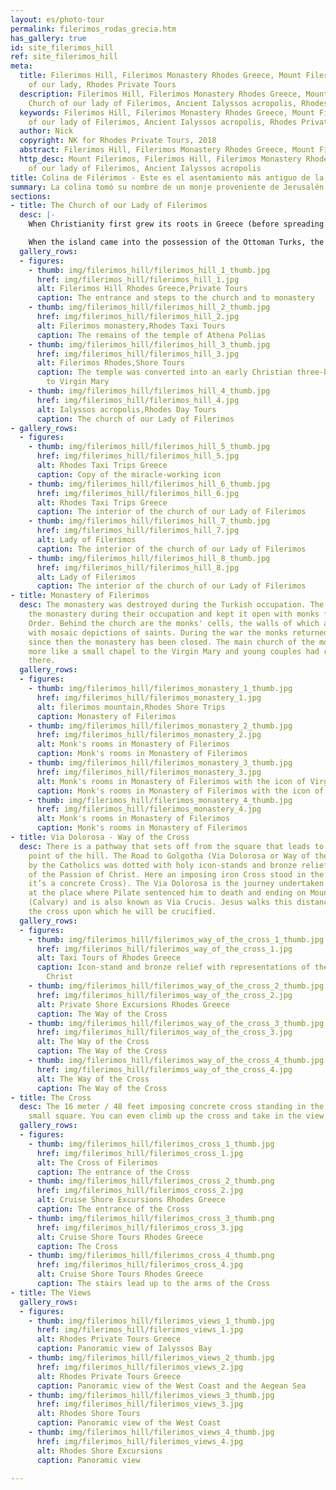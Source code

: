 ```yaml
---
layout: es/photo-tour
permalink: filerimos_rodas_grecia.htm
has_gallery: true
id: site_filerimos_hill
ref: site_filerimos_hill
meta:
  title: Filerimos Hill, Filerimos Monastery Rhodes Greece, Mount Filerimos, Church
    of our lady, Rhodes Private Tours
  description: Filerimos Hill, Filerimos Monastery Rhodes Greece, Mount Filerimos,
    Church of our lady of Filerimos, Ancient Ialyssos acropolis, Rhodes Private Tours
  keywords: Filerimos Hill, Filerimos Monastery Rhodes Greece, Mount Filerimos, Church
    of our lady of Filerimos, Ancient Ialyssos acropolis, Rhodes Private Tours
  author: Nick
  copyright: NK for Rhodes Private Tours, 2018
  abstract: Filerimos Hill, Filerimos Monastery Rhodes Greece, Mount Filerimos
  http_desc: Mount Filerimos, Filerimos Hill, Filerimos Monastery Rhodes Greece, Church
    of our lady of Filerimos, Ancient Ialyssos acropolis
title: Colina de Filérimos - Este es el asentamiento más antiguo de la isla
summary: La colina tomó su nombre de un monje proveniente de Jerusalén en el siglo XIII, quien traía consigo una imagen de la Virgen Bendecida pintada por el apóstol Lucas. Hoy esta imagen se encuentra en San Petersburgo y una copia de ella está en su lugar. La pequeña iglesia que él construyó después se convirtió en una basílica y posteriormente los Caballeros construyeron el monasterio de San Juan que fue dedicado a la Virgen María. Su exquisito campanario que aún puede apreciarse hoy ha sido donde se conserva reverentemente dicha imagen milagrosa.
sections:
- title: The Church of our Lady of Filerimos
  desc: |-
    When Christianity first grew its roots in Greece (before spreading in the world), many of the ancient cult sanctuaries were transformed into churches. At that time the temple of Athena Polias was converted into an early Christian three-aisled basilica dedicated to **Virgin Mary** (Panagià, Παναγιά). The church is well known since for housing the icon of the **Virgin of Filerimos (our lady of Filerimos)**. In the 14th century under the rule of the Knights of St. John a monastery was built, surrounded by cloisters and cells and a number of chapels. There is where the miracle-working icon is so reverently kept.

    When the island came into the possession of the Ottoman Turks, the icon was taken by the Knights to France and from there to Italy, then Malta and Russia, where it stayed until the 1917 revolution. Since 2002, it has been kept in the Blue Chapel of the National Museum of Montenegro and a copy has been put in its place.
  gallery_rows:
  - figures:
    - thumb: img/filerimos_hill/filerimos_hill_1_thumb.jpg
      href: img/filerimos_hill/filerimos_hill_1.jpg
      alt: Filerimos Hill Rhodes Greece,Private Tours
      caption: The entrance and steps to the church and to monastery
    - thumb: img/filerimos_hill/filerimos_hill_2_thumb.jpg
      href: img/filerimos_hill/filerimos_hill_2.jpg
      alt: Filerimos monastery,Rhodes Taxi Tours
      caption: The remains of the temple of Athena Polias
    - thumb: img/filerimos_hill/filerimos_hill_3_thumb.jpg
      href: img/filerimos_hill/filerimos_hill_3.jpg
      alt: Filerimos Rhodes,Shore Tours
      caption: The temple was converted into an early Christian three-basilica dedicated
        to Virgin Mary
    - thumb: img/filerimos_hill/filerimos_hill_4_thumb.jpg
      href: img/filerimos_hill/filerimos_hill_4.jpg
      alt: Ialyssos acropolis,Rhodes Day Tours
      caption: The church of our Lady of Filerimos
- gallery_rows:
  - figures:
    - thumb: img/filerimos_hill/filerimos_hill_5_thumb.jpg
      href: img/filerimos_hill/filerimos_hill_5.jpg
      alt: Rhodes Taxi Trips Greece
      caption: Copy of the miracle-working icon
    - thumb: img/filerimos_hill/filerimos_hill_6_thumb.jpg
      href: img/filerimos_hill/filerimos_hill_6.jpg
      alt: Rhodes Taxi Trips Greece
      caption: The interior of the church of our Lady of Filerimos
    - thumb: img/filerimos_hill/filerimos_hill_7_thumb.jpg
      href: img/filerimos_hill/filerimos_hill_7.jpg
      alt: Lady of Filerimos
      caption: The interior of the church of our Lady of Filerimos
    - thumb: img/filerimos_hill/filerimos_hill_8_thumb.jpg
      href: img/filerimos_hill/filerimos_hill_8.jpg
      alt: Lady of Filerimos
      caption: The interior of the church of our Lady of Filerimos
- title: Monastery of Filerimos
  desc: The monastery was destroyed during the Turkish occupation. The Italians rebuilt
    the monastery during their occupation and kept it open with monks from the Capuchin
    Order. Behind the church are the monks' cells, the walls of which are decorated
    with mosaic depictions of saints. During the war the monks returned to Italy and
    since then the monastery has been closed. The main church of the monastery was
    more like a small chapel to the Virgin Mary and young couples had romantic weddings
    there.
  gallery_rows:
  - figures:
    - thumb: img/filerimos_hill/filerimos_monastery_1_thumb.jpg
      href: img/filerimos_hill/filerimos_monastery_1.jpg
      alt: filerimos mountain,Rhodes Shore Trips
      caption: Monastery of Filerimos
    - thumb: img/filerimos_hill/filerimos_monastery_2_thumb.jpg
      href: img/filerimos_hill/filerimos_monastery_2.jpg
      alt: Monk's rooms in Monastery of Filerimos
      caption: Monk's rooms in Monastery of Filerimos
    - thumb: img/filerimos_hill/filerimos_monastery_3_thumb.jpg
      href: img/filerimos_hill/filerimos_monastery_3.jpg
      alt: Monk's rooms in Monastery of Filerimos with the icon of Virgin Mary
      caption: Monk's rooms in Monastery of Filerimos with the icon of Virgin Mary
    - thumb: img/filerimos_hill/filerimos_monastery_4_thumb.jpg
      href: img/filerimos_hill/filerimos_monastery_4.jpg
      alt: Monk's rooms in Monastery of Filerimos
      caption: Monk's rooms in Monastery of Filerimos
- title: Via Dolorosa - Way of the Cross
  desc: There is a pathway that sets off from the square that leads to the westernmost
    point of the hill. The Road to Golgotha (Via Dolorosa or Way of the Cross) used
    by the Catholics was dotted with holy icon-stands and bronze reliefs with representations
    of the Passion of Christ. Here an imposing iron Cross stood in the middle. (Today
    it’s a concrete Cross). The Via Dolorosa is the journey undertaken by Jesus, starting
    at the place where Pilate sentenced him to death and ending on Mount Golgotha
    (Calvary) and is also known as Via Crucis. Jesus walks this distance carrying
    the cross upon which he will be crucified.
  gallery_rows:
  - figures:
    - thumb: img/filerimos_hill/filerimos_way_of_the_cross_1_thumb.jpg
      href: img/filerimos_hill/filerimos_way_of_the_cross_1.jpg
      alt: Taxi Tours of Rhodes Greece
      caption: Icon-stand and bronze relief with representations of the Passion of
        Christ
    - thumb: img/filerimos_hill/filerimos_way_of_the_cross_2_thumb.jpg
      href: img/filerimos_hill/filerimos_way_of_the_cross_2.jpg
      alt: Private Shore Excursions Rhodes Greece
      caption: The Way of the Cross
    - thumb: img/filerimos_hill/filerimos_way_of_the_cross_3_thumb.jpg
      href: img/filerimos_hill/filerimos_way_of_the_cross_3.jpg
      alt: The Way of the Cross
      caption: The Way of the Cross
    - thumb: img/filerimos_hill/filerimos_way_of_the_cross_4_thumb.jpg
      href: img/filerimos_hill/filerimos_way_of_the_cross_4.jpg
      alt: The Way of the Cross
      caption: The Way of the Cross
- title: The Cross
  desc: The 16 meter / 48 feet imposing concrete cross standing in the middle of the
    small square. You can even climb up the cross and take in the view from the arms.
  gallery_rows:
  - figures:
    - thumb: img/filerimos_hill/filerimos_cross_1_thumb.jpg
      href: img/filerimos_hill/filerimos_cross_1.jpg
      alt: The Cross of Filerimos
      caption: The entrance of the Cross
    - thumb: img/filerimos_hill/filerimos_cross_2_thumb.png
      href: img/filerimos_hill/filerimos_cross_2.jpg
      alt: Cruise Shore Excursions Rhodes Greece
      caption: The entrance of the Cross
    - thumb: img/filerimos_hill/filerimos_cross_3_thumb.png
      href: img/filerimos_hill/filerimos_cross_3.jpg
      alt: Cruise Shore Tours Rhodes Greece
      caption: The Cross
    - thumb: img/filerimos_hill/filerimos_cross_4_thumb.png
      href: img/filerimos_hill/filerimos_cross_4.jpg
      alt: Cruise Shore Tours Rhodes Greece
      caption: The stairs lead up to the arms of the Cross
- title: The Views
  gallery_rows:
  - figures:
    - thumb: img/filerimos_hill/filerimos_views_1_thumb.jpg
      href: img/filerimos_hill/filerimos_views_1.jpg
      alt: Rhodes Private Tours Greece
      caption: Panoramic view of Ialyssos Bay
    - thumb: img/filerimos_hill/filerimos_views_2_thumb.jpg
      href: img/filerimos_hill/filerimos_views_2.jpg
      alt: Rhodes Private Tours Greece
      caption: Panoramic view of the West Coast and the Aegean Sea
    - thumb: img/filerimos_hill/filerimos_views_3_thumb.jpg
      href: img/filerimos_hill/filerimos_views_3.jpg
      alt: Rhodes Shore Tours
      caption: Panoramic view of the West Coast
    - thumb: img/filerimos_hill/filerimos_views_4_thumb.jpg
      href: img/filerimos_hill/filerimos_views_4.jpg
      alt: Rhodes Shore Excursions
      caption: Panoramic view

---
```


